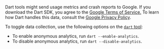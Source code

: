 Dart tools might send usage metrics and crash reports to Google.
If you download the Dart SDK, you agree to the
[Google Terms of Service.](https://policies.google.com/terms)
To learn how Dart handles this data,
consult the [Google Privacy Policy](https://policies.google.com/privacy).

To toggle data collection, use the following options on the
[`dart` tool](/tools/dart-tool):

* To enable anonymous analytics, run `dart --enable-analytics`.
* To disable anonymous analytics, run `dart --disable-analytics`.
